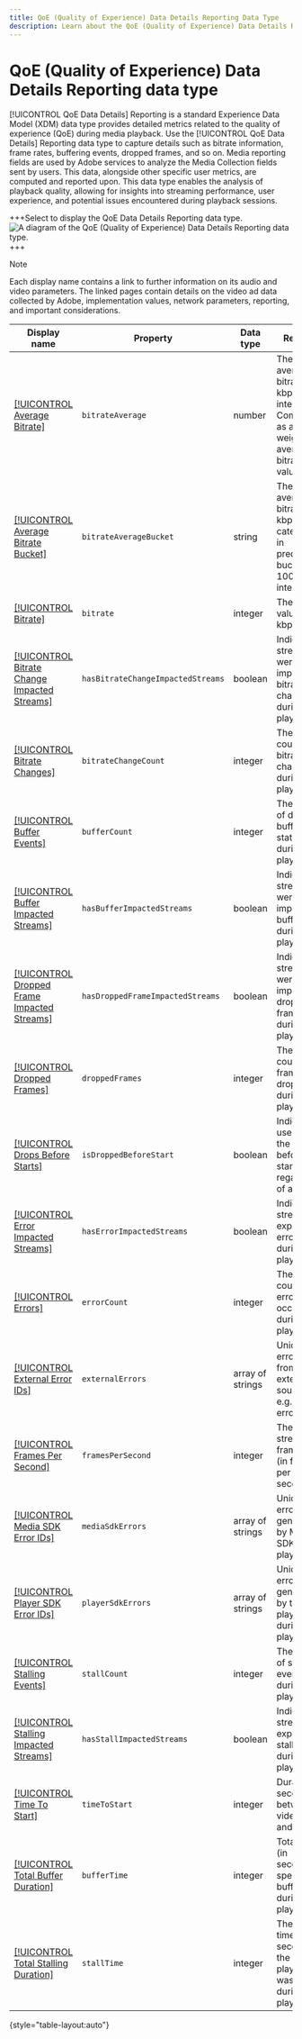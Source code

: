 ```yaml
---
title: QoE (Quality of Experience) Data Details Reporting Data Type
description: Learn about the QoE (Quality of Experience) Data Details Reporting Data Type Experience Data Model (XDM) data type.
---
```

# QoE (Quality of Experience) Data Details Reporting data type

[!UICONTROL QoE Data Details] Reporting is a standard Experience Data Model (XDM) data type provides detailed metrics related to the quality of experience (QoE) during media playback. Use the [!UICONTROL QoE Data Details] Reporting data type to capture details such as bitrate information, frame rates, buffering events, dropped frames, and so on. Media reporting fields are used by Adobe services to analyze the Media Collection fields sent by users. This data, alongside other specific user metrics, are computed and reported upon. This data type enables the analysis of playback quality, allowing for insights into streaming performance, user experience, and potential issues encountered during playback sessions.

+++Select to display the QoE Data Details Reporting data type.
![A diagram of the QoE (Quality of Experience) Data Details Reporting data type.](../images/data-types/qoe-data-details-reporting.png)
+++

>[!NOTE]
>
>Each display name contains a link to further information on its audio and video parameters. The linked pages contain details on the video ad data collected by Adobe, implementation values, network parameters, reporting, and important considerations. 

<!-- Q) I could not find the information for 'Bitrate'. Where is this? -->

| Display name                                                                                                                                                                                 | Property                 | Data type | Required | Description                                                                            |
|----------------------------------------------------------------------------------------------------------------------------------------------------------------------------------------------|--------------------------|-----------|-----------|---------------------------------------------------------------------------------------|
| [[!UICONTROL Average Bitrate]](https://experienceleague.adobe.com/docs/media-analytics/using/implementation/variables/quality-parameters.html#average-bitrate-1)                             | `bitrateAverage`         | number            |  The average bitrate (in kbps, integer). Computed as a weighted average of bitrate values.        |
| [[!UICONTROL Average Bitrate Bucket]](https://experienceleague.adobe.com/docs/media-analytics/using/implementation/variables/quality-parameters.html#average-bitrate)                        | `bitrateAverageBucket`   | string            |  The average bitrate (in kbps) categorized in predefined buckets at 100kbps intervals.            |
| [[!UICONTROL Bitrate]](https://experienceleague.adobe.com/docs/media-analytics/using/implementation/variables/quality-parameters.html##average-bitrate)                                      | `bitrate`                | integer           |  The bitrate value (in kbps).                                                                      |
| [[!UICONTROL Bitrate Change Impacted Streams]](https://experienceleague.adobe.com/docs/media-analytics/using/implementation/variables/quality-parameters.html#bitrate-change-impacted-streams)|`hasBitrateChangeImpactedStreams`|boolean|  Indicates if streams were impacted by bitrate changes during playback.                             |
| [[!UICONTROL Bitrate Changes]](https://experienceleague.adobe.com/docs/media-analytics/using/implementation/variables/quality-parameters.html#bitrate-changes)                               | `bitrateChangeCount`     | integer           |  The total count of bitrate changes during playback.                                                |
| [[!UICONTROL Buffer Events]](https://experienceleague.adobe.com/docs/media-analytics/using/implementation/variables/quality-parameters.html#buffer-events)                                   | `bufferCount`            | integer           |  The count of different buffer states during playback.                                               |
| [[!UICONTROL Buffer Impacted Streams]](https://experienceleague.adobe.com/docs/media-analytics/using/implementation/variables/quality-parameters.html#buffer-impacted-streams)               | `hasBufferImpactedStreams` | boolean         |  Indicates if streams were impacted by buffering during playback.                                    |
| [[!UICONTROL Dropped Frame Impacted Streams]](https://experienceleague.adobe.com/docs/media-analytics/using/implementation/variables/quality-parameters.html#dropped-frame-impacted-streams) | `hasDroppedFrameImpactedStreams`        |  boolean | Indicates if streams were impacted by dropped frames during playback.                               |
| [[!UICONTROL Dropped Frames]](https://experienceleague.adobe.com/docs/media-analytics/using/implementation/variables/quality-parameters.html#dropped-frames-1)                               | `droppedFrames`          | integer           |  The total count of frames dropped during playback.                                                 |
| [[!UICONTROL Drops Before Starts]](https://experienceleague.adobe.com/docs/media-analytics/using/implementation/variables/quality-parameters.html#drops-before-start)                        | `isDroppedBeforeStart`   | boolean           |  Indicates if users quit the video before its start, regardless of ads.                             |
| [[!UICONTROL Error Impacted Streams]](https://experienceleague.adobe.com/docs/media-analytics/using/implementation/variables/quality-parameters.html#error-impacted-streams)                 | `hasErrorImpactedStreams` | boolean          |  Indicates if streams experienced errors during playback.                                            |
| [[!UICONTROL Errors]](https://experienceleague.adobe.com/docs/media-analytics/using/implementation/variables/quality-parameters.html#errors-%2F-error-events)                                | `errorCount`             | integer           |  The total count of errors that occurred during playback.                                            |
| [[!UICONTROL External Error IDs]](https://experienceleague.adobe.com/docs/media-analytics/using/implementation/variables/quality-parameters.html#external-error-ids)                         | `externalErrors`         | array of strings  |  Unique error IDs from external sources, e.g., CDN errors.                                        |
| [[!UICONTROL Frames Per Second]](https://experienceleague.adobe.com/docs/media-analytics/using/implementation/variables/quality-parameters.html#frames-per-second)                           | `framesPerSecond`        | integer           |  The current stream frame-rate (in frames per second).                                              |
| [[!UICONTROL Media SDK Error IDs]](https://experienceleague.adobe.com/docs/media-analytics/using/implementation/variables/quality-parameters.html#media-sdk-error-ids)                       | `mediaSdkErrors`         | array of strings  |  Unique error IDs generated by Media SDK during playback.                                         |
| [[!UICONTROL Player SDK Error IDs]](https://experienceleague.adobe.com/docs/media-analytics/using/implementation/variables/quality-parameters.html#player-sdk-error-ids)                     | `playerSdkErrors`        | array of strings  |  Unique error IDs generated by the player SDK during playback.                                 |
| [[!UICONTROL Stalling Events]](https://experienceleague.adobe.com/docs/media-analytics/using/implementation/variables/quality-parameters.html#stalling-events)                               | `stallCount`             | integer           |  The count of stalling events during playback.                                                       |
| [[!UICONTROL Stalling Impacted Streams]](https://experienceleague.adobe.com/docs/media-analytics/using/implementation/variables/quality-parameters.html#stalling-impacted-streams)           | `hasStallImpactedStreams`| boolean           |  Indicates if streams experienced stalling during playback.                                           |
| [[!UICONTROL Time To Start]](https://experienceleague.adobe.com/docs/media-analytics/using/implementation/variables/quality-parameters.html#time-to-start-1)                                 | `timeToStart`            | integer           |  Duration (in seconds) between video load and start.                                                |
| [[!UICONTROL Total Buffer Duration]](https://experienceleague.adobe.com/docs/media-analytics/using/implementation/variables/quality-parameters.html#total-buffer-duration-1)                 | `bufferTime`             | integer           |  Total time (in seconds) spent buffering during playback.                                           |
| [[!UICONTROL Total Stalling Duration]](https://experienceleague.adobe.com/docs/media-analytics/using/implementation/variables/quality-parameters.html#total-stalling-duration)               | `stallTime`              | integer           |  The total time (in seconds) the playback was stalled during playback.                               |

{style="table-layout:auto"}
